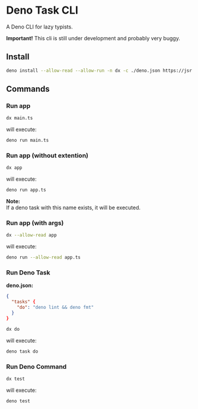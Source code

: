 # Deno Task CLI

A Deno CLI for lazy typists.

**Important!**
This cli is still under development and probably very buggy.

## Install

```bash
deno install --allow-read --allow-run -n dx -c ./deno.json https://jsr.io/@dx/dx
```

## Commands

### Run app

```bash
dx main.ts
```

will execute:

```bash
deno run main.ts
```

### Run app (without extention)

```bash
dx app
```

will execute:

```bash
deno run app.ts
```

**Note:**\
If a deno task with this name exists, it will be executed.

### Run app (with args)

```bash
dx --allow-read app
```

will execute:

```bash
deno run --allow-read app.ts
```

### Run Deno Task

**deno.json:**

```json
{
  "tasks" {
    "do": "deno lint && deno fmt"
  }
}
```

```bash
dx do
```

will execute:

```bash
deno task do
```

### Run Deno Command

```bash
dx test
```

will execute:

```bash
deno test
```
